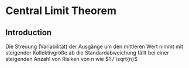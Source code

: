 # Central Limit Theorem



## Introduction

Die Streuung (Variabilität) der Ausgänge um den mittleren Wert nimmt mit steigender Kollektivgröße ab
die Standardabweichung fällt bei einer steigenden Anzahl von Risiken von n wie $1 / \sqrt{n}$
